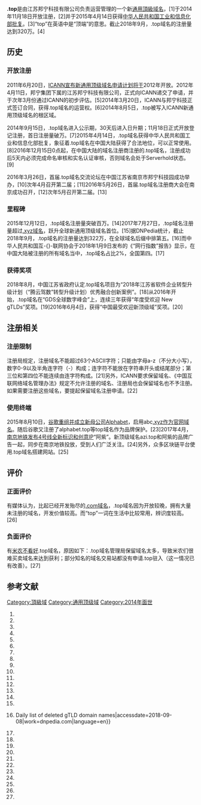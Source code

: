 **.top**是由江苏邦宁科技有限公司负责运营管理的一个新[通用頂級域名](../Page/通用頂級域.md "wikilink")，\[1\]于2014年11月18日开放注册，\[2\]并于2015年4月14日获得[中华人民共和国工业和信息化部批复](../Page/中华人民共和国工业和信息化部.md "wikilink")。\[3\]“top”在英语中是“顶端”的意思。截止2018年9月，.top域名的注册量达到320万。\[4\]

## 历史

### 开放注册

2011年6月20日，[ICANN宣布](../Page/互联网名称与数字地址分配机构.md "wikilink")[新通用顶级域名申请计划将于](https://zh.wikipedia.org/wiki/新通用顶级域名 "wikilink")2012年开放。2012年4月11日，邦宁集团下属的江苏邦宁科技有限公司，正式向ICANN递交了申请，并于次年3月份通过ICANN的初步评估。\[5\]2014年3月20日，ICANN与邦宁科技正式签订合同，获得.top域名的运营权。\[6\]2014年8月5日，.top被写入ICANN新通用顶级域名的根区域。

2014年9月15日，.top域名进入公示期，30天后进入日升期；11月18日正式开放登记注册，首日注册量破万。\[7\]2015年4月14日，.top域名获得中华人民共和国工业和信息化部批复，象征着.top域名在中国大陆获得了合法地位，可以正常使用。\[8\]2016年12月15日0点起，在中国大陆的域名注册商注册的.top域名，注册成功后5天内必须完成命名审核和实名认证审核，否则域名会处于Serverhold状态。\[9\]

2016年3月26日，首届.top域名交流论坛在中国江苏省南京市邦宁科技园成功举办，\[10\]次年4月召开第二届；\[11\]2016年5月26日，首届.top域名注册商大会在南京成功召开，\[12\]次年5月召开第二届。\[13\]

### 里程碑

2015年12月12日，.top域名注册量突破百万。\[14\]2017年7月27日，.top域名注册量超过[.xyz域名](../Page/.xyz.md "wikilink")，跃升全球新通用顶级域名首位。\[15\]据DNPedia统计，截止2018年9月，.top域名的注册量达到322万，在全球域名后缀中排第五。\[16\]而中华人民共和国互-{}-联网协会于2018年1月9日发布的《“网行指数”报告》显示，在中国大陆被注册的所有域名当中，.top域名占比2%，全国第四。\[17\]

### 获得奖项

2018年8月，中国江苏省政府认定.top域名项目为“2018年江苏省软件企业转型升级计划（“腾云驾数”转型升级计划）优秀融合创新案例”。\[18\]从2016年开始，.top域名在“GDS全球数字峰会”上，连续三年获得“年度受欢迎
New gTLDs”奖项。\[19\]2016年6月4日，获得“中国最受欢迎新顶级域”奖项。\[20\]

## 注册相关

### 注册限制

注册局规定，注册域名不能超过63个ASCII字符；只能由字母a-z（不分大小写），数字0-9以及半角连字符（-）构成；连字符不能放在字符串开头或结尾部分；第三位和第四位不能连续由连字符构成。\[21\]另外，ICANN要求保留域名、《中国互联网络域名管理办法》规定不允许注册的域名、注册局也会保留域名也不予注册。如果需要注册这些域名，要提起保留域名注册申请。\[22\]

### 使用终端

2015年8月10日，[谷歌重组并成立新母公司](../Page/Google.md "wikilink")[Alphabet](../Page/Alphabet.md "wikilink")，启用abc[.xyz作为官网域名](../Page/.xyz.md "wikilink")。随后谷歌又注册了alphabet.top等top域名作为品牌保护。\[23\]2017年4月，[南京地铁发布](../Page/南京地铁.md "wikilink")[4号线全新标识和创意IP](https://zh.wikipedia.org/wiki/南京地铁4号线 "wikilink")“阿紫”。新顶级域名azi.top和阿紫的品牌广告一起，同步在南京地铁投放，受到人们广泛关注。\[24\]另外，众多区块链平台使用.top域名搭建网站。\[25\]

## 评价

### 正面评价

有媒体认为，比起已经开发殆尽的[.com域名](../Page/.com.md "wikilink")，.top域名因为开放较晚，拥有大量未注册的域名，开发价值较高。而“top”一词在生活中比较常用，辨识度较高。\[26\]

### 负面评价

有[米农不看好](https://zh.wikipedia.org/wiki/域名#商业模式 "wikilink").top域名，原因如下：.top域名管理局保留域名太多，导致米农们很难买卖域名来达到获利；部分知名的域名交易站都没有申请.top驻入（这一情况已有改善）。\[27\]

## 参考文献

[Category:頂級域](https://zh.wikipedia.org/wiki/Category:頂級域 "wikilink")
[Category:通用顶级域](https://zh.wikipedia.org/wiki/Category:通用顶级域 "wikilink")
[Category:2014年面世](https://zh.wikipedia.org/wiki/Category:2014年面世 "wikilink")

1.

2.
3.

4.

5.

6.

7.

8.
9.

10.

11.
12.

13.
14.

15.

16.  Daily list of deleted gTLD domain
    names|accessdate=2018-09-08|work=dnpedia.com|language=en}}

17.

18.
19.
20.
21.

22.
23.

24.

25.

26.

27.